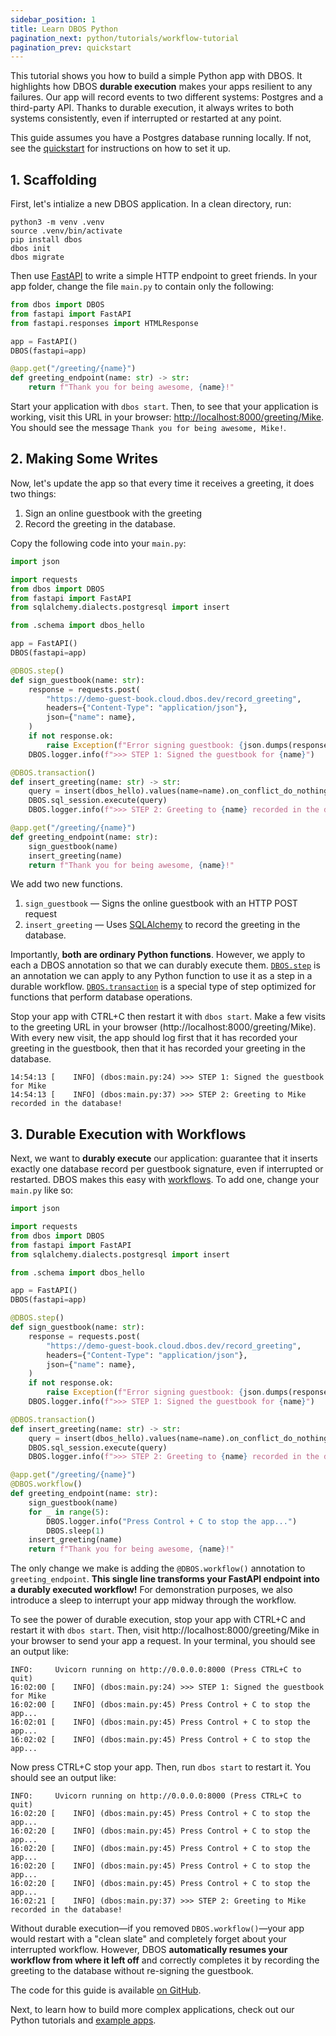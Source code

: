 ```yaml
---
sidebar_position: 1
title: Learn DBOS Python
pagination_next: python/tutorials/workflow-tutorial
pagination_prev: quickstart
---
```


This tutorial shows you how to build a simple Python app with DBOS.
It highlights how DBOS **durable execution** makes your apps resilient to any failures.
Our app will record events to two different systems: Postgres and a third-party API.
Thanks to durable execution, it always writes to both systems consistently, even if interrupted or restarted at any point.

This guide assumes you have a Postgres database running locally.
If not, see the [quickstart](../quickstart.md) for instructions on how to set it up.

## 1. Scaffolding

First, let's intialize a new DBOS application.
In a clean directory, run:

```shell
python3 -m venv .venv
source .venv/bin/activate
pip install dbos
dbos init
dbos migrate
```

Then use [FastAPI](https://github.com/fastapi/fastapi) to write a simple HTTP endpoint to greet friends.
In your app folder, change the file `main.py` to contain only the following:

```python
from dbos import DBOS
from fastapi import FastAPI
from fastapi.responses import HTMLResponse

app = FastAPI()
DBOS(fastapi=app)

@app.get("/greeting/{name}")
def greeting_endpoint(name: str) -> str:
    return f"Thank you for being awesome, {name}!"
```

Start your application with `dbos start`. 
Then, to see that your application is working, visit this URL in your browser: [http://localhost:8000/greeting/Mike](http://localhost:8000/greeting/Mike).
You should see the message `Thank you for being awesome, Mike!`.

## 2. Making Some Writes

Now, let's update the app so that every time it receives a greeting, it does two things:

1. Sign an online guestbook with the greeting
2. Record the greeting in the database.

Copy the following code into your `main.py`:

```python
import json

import requests
from dbos import DBOS
from fastapi import FastAPI
from sqlalchemy.dialects.postgresql import insert

from .schema import dbos_hello

app = FastAPI()
DBOS(fastapi=app)

@DBOS.step()
def sign_guestbook(name: str):
    response = requests.post(
        "https://demo-guest-book.cloud.dbos.dev/record_greeting",
        headers={"Content-Type": "application/json"},
        json={"name": name},
    )
    if not response.ok:
        raise Exception(f"Error signing guestbook: {json.dumps(response.json())}")
    DBOS.logger.info(f">>> STEP 1: Signed the guestbook for {name}")

@DBOS.transaction()
def insert_greeting(name: str) -> str:
    query = insert(dbos_hello).values(name=name).on_conflict_do_nothing()
    DBOS.sql_session.execute(query)
    DBOS.logger.info(f">>> STEP 2: Greeting to {name} recorded in the database!")

@app.get("/greeting/{name}")
def greeting_endpoint(name: str):
    sign_guestbook(name)
    insert_greeting(name)
    return f"Thank you for being awesome, {name}!"
```

We add two new functions.

1. `sign_guestbook` &mdash; Signs the online guestbook with an HTTP POST request
2. `insert_greeting` &mdash; Uses [SQLAlchemy](https://docs.sqlalchemy.org/en/20/core/) to record the greeting in the database.

Importantly, **both are ordinary Python functions**.
However, we apply to each a DBOS annotation so that we can durably execute them.
[`DBOS.step`](../python/tutorials/step-tutorial.md) is an annotation we can apply to any Python function to use it as a step in a durable workflow.
[`DBOS.transaction`](../python/tutorials/transaction-tutorial.md) is a special type of step optimized for functions that perform database operations.

Stop your app with CTRL+C then restart it with `dbos start`. Make a few visits to the greeting URL in your browser (http://localhost:8000/greeting/Mike). With every new visit, the app should log first that it has recorded your greeting in the guestbook, then that it has recorded your greeting in the database.

```
14:54:13 [    INFO] (dbos:main.py:24) >>> STEP 1: Signed the guestbook for Mike
14:54:13 [    INFO] (dbos:main.py:37) >>> STEP 2: Greeting to Mike recorded in the database!
```

## 3. Durable Execution with Workflows

Next, we want to **durably execute** our application: guarantee that it inserts exactly one database record per guestbook signature, even if interrupted or restarted.
DBOS makes this easy with [workflows](../python/tutorials/workflow-tutorial.md).
To add one, change your `main.py` like so:

```python
import json

import requests
from dbos import DBOS
from fastapi import FastAPI
from sqlalchemy.dialects.postgresql import insert

from .schema import dbos_hello

app = FastAPI()
DBOS(fastapi=app)

@DBOS.step()
def sign_guestbook(name: str):
    response = requests.post(
        "https://demo-guest-book.cloud.dbos.dev/record_greeting",
        headers={"Content-Type": "application/json"},
        json={"name": name},
    )
    if not response.ok:
        raise Exception(f"Error signing guestbook: {json.dumps(response.json())}")
    DBOS.logger.info(f">>> STEP 1: Signed the guestbook for {name}")

@DBOS.transaction()
def insert_greeting(name: str) -> str:
    query = insert(dbos_hello).values(name=name).on_conflict_do_nothing()
    DBOS.sql_session.execute(query)
    DBOS.logger.info(f">>> STEP 2: Greeting to {name} recorded in the database!")

@app.get("/greeting/{name}")
@DBOS.workflow()
def greeting_endpoint(name: str):
    sign_guestbook(name)
    for _ in range(5):
        DBOS.logger.info("Press Control + C to stop the app...")
        DBOS.sleep(1)
    insert_greeting(name)
    return f"Thank you for being awesome, {name}!"
```

The only change we make is adding the `@DBOS.workflow()` annotation to `greeting_endpoint`.
**This single line transforms your FastAPI endpoint into a durably executed workflow!**
For demonstration purposes, we also introduce a sleep to interrupt your app midway through the workflow.

To see the power of durable execution, stop your app with CTRL+C and restart it with `dbos start`.
Then, visit http://localhost:8000/greeting/Mike in your browser to send your app a request.
In your terminal, you should see an output like:

```shell
INFO:     Uvicorn running on http://0.0.0.0:8000 (Press CTRL+C to quit)
16:02:00 [    INFO] (dbos:main.py:24) >>> STEP 1: Signed the guestbook for Mike
16:02:00 [    INFO] (dbos:main.py:45) Press Control + C to stop the app...
16:02:01 [    INFO] (dbos:main.py:45) Press Control + C to stop the app...
16:02:02 [    INFO] (dbos:main.py:45) Press Control + C to stop the app...
```
Now press CTRL+C stop your app. Then, run `dbos start` to restart it. You should see an output like:

```shell
INFO:     Uvicorn running on http://0.0.0.0:8000 (Press CTRL+C to quit)
16:02:20 [    INFO] (dbos:main.py:45) Press Control + C to stop the app...
16:02:20 [    INFO] (dbos:main.py:45) Press Control + C to stop the app...
16:02:20 [    INFO] (dbos:main.py:45) Press Control + C to stop the app...
16:02:20 [    INFO] (dbos:main.py:45) Press Control + C to stop the app...
16:02:20 [    INFO] (dbos:main.py:45) Press Control + C to stop the app...
16:02:21 [    INFO] (dbos:main.py:37) >>> STEP 2: Greeting to Mike recorded in the database!
```

Without durable execution&mdash;if you removed `DBOS.workflow()`&mdash;your app would restart with a "clean slate" and completely forget about your interrupted workflow.
However, DBOS **automatically resumes your workflow from where it left off** and correctly completes it by recording the greeting to the database without re-signing the guestbook.

The code for this guide is available [on GitHub](https://github.com/dbos-inc/dbos-demo-apps/tree/main/python/greeting-guestbook).

Next, to learn how to build more complex applications, check out our Python tutorials and [example apps](../examples/index.md).